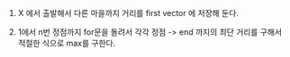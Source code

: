 1. X 에서 출발해서 다른 마을까지 거리를 first vector 에 저장해 둔다.

2. 1에서 n번 정점까지 for문을 돌려서 각각 정점 -> end 까지의 최단 거리를 구해서 적절한 식으로 max를 구한다.